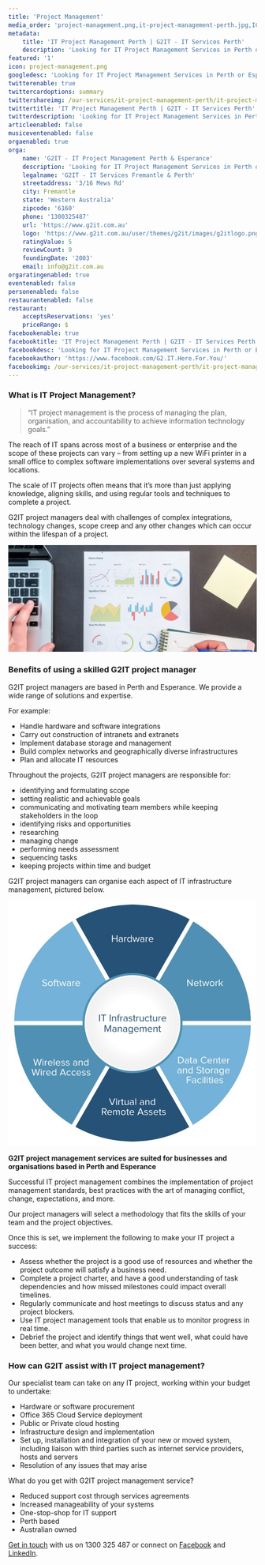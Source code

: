 ```yaml
---
title: 'Project Management'
media_order: 'project-management.png,it-project-management-perth.jpg,IC-IT-Infrastructure-Management.jpg'
metadata:
    title: 'IT Project Management Perth | G2IT - IT Services Perth'
    description: 'Looking for IT Project Management Services in Perth or Esperance? Connect with the experienced G2IT project management team on 1300 325 487 today.'
featured: '1'
icon: project-management.png
googledesc: 'Looking for IT Project Management Services in Perth or Esperance? Connect with the experienced G2IT project management team on 1300 325 487 today.'
twitterenable: true
twittercardoptions: summary
twittershareimg: /our-services/it-project-management-perth/it-project-management-perth.jpg
twittertitle: 'IT Project Management Perth | G2IT - IT Services Perth'
twitterdescription: 'Looking for IT Project Management Services in Perth or Esperance? Connect with the experienced G2IT project management team on 1300 325 487 today.'
articleenabled: false
musiceventenabled: false
orgaenabled: true
orga:
    name: 'G2IT - IT Project Management Perth & Esperance'
    description: 'Looking for IT Project Management Services in Perth or Esperance? Connect with the experienced G2IT project management team on 1300 325 487 today.'
    legalname: 'G2IT - IT Services Fremantle & Perth'
    streetaddress: '3/16 Mews Rd'
    city: Fremantle
    state: 'Western Australia'
    zipcode: '6160'
    phone: '1300325487'
    url: 'https://www.g2it.com.au'
    logo: 'https://www.g2it.com.au/user/themes/g2it/images/g2itlogo.png'
    ratingValue: 5
    reviewCount: 9
    foundingDate: '2003'
    email: info@g2it.com.au
orgaratingenabled: true
eventenabled: false
personenabled: false
restaurantenabled: false
restaurant:
    acceptsReservations: 'yes'
    priceRange: $
facebookenable: true
facebooktitle: 'IT Project Management Perth | G2IT - IT Services Perth'
facebookdesc: 'Looking for IT Project Management Services in Perth or Esperance? Connect with the experienced G2IT project management team on 1300 325 487 today.'
facebookauthor: 'https://www.facebook.com/G2.IT.Here.For.You/'
facebookimg: /our-services/it-project-management-perth/it-project-management-perth.jpg
---
```


### What is IT Project Management?

> “IT project management is the process of managing the plan, organisation, and accountability to achieve information technology goals.”
> 

The reach of IT spans across most of a business or enterprise and the scope of these projects can vary – from setting up a new WiFi printer in a small office to complex software implementations over several systems and locations.

The scale of IT projects often means that it’s more than just applying knowledge, aligning skills, and using regular tools and techniques to complete a project. 

G2IT project managers deal with challenges of complex integrations, technology changes, scope creep and any other changes which can occur within the lifespan of a project.

![](it-project-management-perth.jpg)

### Benefits of using a skilled G2IT project manager  

G2IT project managers are based in Perth and Esperance. We provide a wide range of solutions and expertise.

For example:

* Handle hardware and software integrations
* Carry out construction of intranets and extranets 
* Implement database storage and management
* Build complex networks and geographically diverse infrastructures
* Plan and allocate IT resources 


Throughout the projects, G2IT project managers are responsible for:

* identifying and formulating scope
* setting realistic and achievable goals
* communicating and motivating team members while keeping stakeholders in the loop
* identifying risks and opportunities
* researching
* managing change
* performing needs assessment
* sequencing tasks
* keeping projects within time and budget

G2IT project managers can organise each aspect of IT infrastructure management, pictured below.

![](IC-IT-Infrastructure-Management.jpg?resize=600,400)

**G2IT project management services are suited for businesses and organisations based in Perth and Esperance**

Successful IT project management combines the implementation of project management standards, best practices with the art of managing conflict, change, expectations, and more.

Our project managers will select a methodology that fits the skills of your team and the project objectives. 

Once this is set, we implement the following to make your IT project a success:

* Assess whether the project is a good use of resources and whether the project outcome will satisfy a business need.
* Complete a project charter, and have a good understanding of task dependencies and how missed milestones could impact overall timelines.
* Regularly communicate and host meetings to discuss status and any project blockers.
* Use IT project management tools that enable us to monitor progress in real time.
* Debrief the project and identify things that went well, what could have been better, and what you would change next time.

### How can G2IT assist with IT project management?

Our specialist team can take on any IT project, working within your budget to undertake:

* Hardware or software procurement
* Office 365 Cloud Service deployment
* Public or Private cloud hosting
* Infrastructure design and implementation
* Set up, installation and integration of your new or moved system, including liaison with third parties such as internet service providers, hosts and servers
* Resolution of any issues that may arise

What do you get with G2IT project management service?

* Reduced support cost through services agreements
* Increased manageability of your systems
* One-stop-shop for IT support
* Perth based
* Australian owned 

[Get in touch](https://www.g2it.com.au/contact-us) with us on 1300 325 487 or connect on [Facebook](https://www.facebook.com/pg/G2.IT.Here.For.You/?target=_blank) and [LinkedIn](https://www.linkedin.com/company/14527738/?target=_blank).

